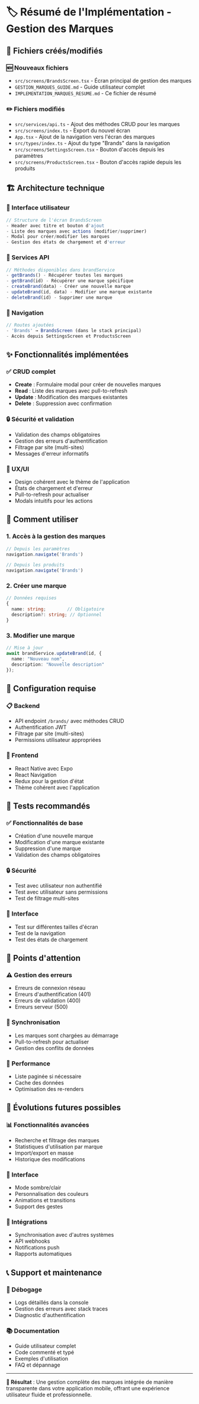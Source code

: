 # 🏷️ Résumé de l'Implémentation - Gestion des Marques

## 📱 **Fichiers créés/modifiés**

### **🆕 Nouveaux fichiers**
- `src/screens/BrandsScreen.tsx` - Écran principal de gestion des marques
- `GESTION_MARQUES_GUIDE.md` - Guide utilisateur complet
- `IMPLEMENTATION_MARQUES_RESUME.md` - Ce fichier de résumé

### **✏️ Fichiers modifiés**
- `src/services/api.ts` - Ajout des méthodes CRUD pour les marques
- `src/screens/index.ts` - Export du nouvel écran
- `App.tsx` - Ajout de la navigation vers l'écran des marques
- `src/types/index.ts` - Ajout du type "Brands" dans la navigation
- `src/screens/SettingsScreen.tsx` - Bouton d'accès depuis les paramètres
- `src/screens/ProductsScreen.tsx` - Bouton d'accès rapide depuis les produits

## 🏗️ **Architecture technique**

### **📱 Interface utilisateur**
```typescript
// Structure de l'écran BrandsScreen
- Header avec titre et bouton d'ajout
- Liste des marques avec actions (modifier/supprimer)
- Modal pour créer/modifier les marques
- Gestion des états de chargement et d'erreur
```

### **🔌 Services API**
```typescript
// Méthodes disponibles dans brandService
- getBrands() - Récupérer toutes les marques
- getBrand(id) - Récupérer une marque spécifique
- createBrand(data) - Créer une nouvelle marque
- updateBrand(id, data) - Modifier une marque existante
- deleteBrand(id) - Supprimer une marque
```

### **🧭 Navigation**
```typescript
// Routes ajoutées
- 'Brands' → BrandsScreen (dans le stack principal)
- Accès depuis SettingsScreen et ProductsScreen
```

## ✨ **Fonctionnalités implémentées**

### **✅ CRUD complet**
- **Create** : Formulaire modal pour créer de nouvelles marques
- **Read** : Liste des marques avec pull-to-refresh
- **Update** : Modification des marques existantes
- **Delete** : Suppression avec confirmation

### **🔒 Sécurité et validation**
- Validation des champs obligatoires
- Gestion des erreurs d'authentification
- Filtrage par site (multi-sites)
- Messages d'erreur informatifs

### **📱 UX/UI**
- Design cohérent avec le thème de l'application
- États de chargement et d'erreur
- Pull-to-refresh pour actualiser
- Modals intuitifs pour les actions

## 🚀 **Comment utiliser**

### **1. Accès à la gestion des marques**
```typescript
// Depuis les paramètres
navigation.navigate('Brands')

// Depuis les produits
navigation.navigate('Brands')
```

### **2. Créer une marque**
```typescript
// Données requises
{
  name: string;        // Obligatoire
  description?: string; // Optionnel
}
```

### **3. Modifier une marque**
```typescript
// Mise à jour
await brandService.updateBrand(id, {
  name: "Nouveau nom",
  description: "Nouvelle description"
});
```

## 🔧 **Configuration requise**

### **📋 Backend**
- API endpoint `/brands/` avec méthodes CRUD
- Authentification JWT
- Filtrage par site (multi-sites)
- Permissions utilisateur appropriées

### **📱 Frontend**
- React Native avec Expo
- React Navigation
- Redux pour la gestion d'état
- Thème cohérent avec l'application

## 🧪 **Tests recommandés**

### **✅ Fonctionnalités de base**
- Création d'une nouvelle marque
- Modification d'une marque existante
- Suppression d'une marque
- Validation des champs obligatoires

### **🔒 Sécurité**
- Test avec utilisateur non authentifié
- Test avec utilisateur sans permissions
- Test de filtrage multi-sites

### **📱 Interface**
- Test sur différentes tailles d'écran
- Test de la navigation
- Test des états de chargement

## 🚨 **Points d'attention**

### **⚠️ Gestion des erreurs**
- Erreurs de connexion réseau
- Erreurs d'authentification (401)
- Erreurs de validation (400)
- Erreurs serveur (500)

### **🔄 Synchronisation**
- Les marques sont chargées au démarrage
- Pull-to-refresh pour actualiser
- Gestion des conflits de données

### **📱 Performance**
- Liste paginée si nécessaire
- Cache des données
- Optimisation des re-renders

## 🔮 **Évolutions futures possibles**

### **📊 Fonctionnalités avancées**
- Recherche et filtrage des marques
- Statistiques d'utilisation par marque
- Import/export en masse
- Historique des modifications

### **🎨 Interface**
- Mode sombre/clair
- Personnalisation des couleurs
- Animations et transitions
- Support des gestes

### **🔗 Intégrations**
- Synchronisation avec d'autres systèmes
- API webhooks
- Notifications push
- Rapports automatiques

## 📞 **Support et maintenance**

### **🐛 Débogage**
- Logs détaillés dans la console
- Gestion des erreurs avec stack traces
- Diagnostic d'authentification

### **📚 Documentation**
- Guide utilisateur complet
- Code commenté et typé
- Exemples d'utilisation
- FAQ et dépannage

---

**🎯 Résultat** : Une gestion complète des marques intégrée de manière transparente dans votre application mobile, offrant une expérience utilisateur fluide et professionnelle.
